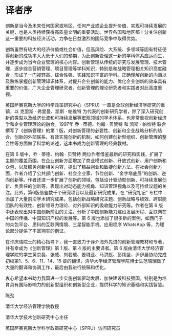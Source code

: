 # 译者序
创新是当今及未来任何国家或地区、任何产业或企业提升价值、实现可持续发展的关键，也是人类持续获得高质量文明的重要活动。世界各国和地区都十分关注创新这一重要的科技经济活动，力争在日益激烈的国际竞争中取得优势。

创新虽然有较大的经济价值或社会价值，但高风险、大系统、多领域等固有特征便得创新的成功率大大低于人们的预期，为此创新管理这一新的学科体系应运而生，并逐步成为当今企业管理的核心内容。创新管理从传统的研究与发展管理、技术管理，逐步综合营销管理、项目管理等学科知识，特别是和战略管理相关知识高度融合，形成了一门视野高、综合性强、实践知识丰富的学科。正确理解创新的内涵以及熟练掌握创新管理知识体系，对提升企业创新的能力、优化企业创新的效率具有重要的价值，广大企业管理研究者、创新管理的理论研究者和实践者对此高度重视。

英国萨赛克斯大学的科学政策研究中心（SPRU）一直是全球创新经济学研究的重镇，以 克里斯 · 弗里曼、凯斯 · 帕维特 为代表的创新研究学者，除了深入研究创新的类型以及经济长波和可持续发展等宏观领域的学术体系，也非常重视创新经济学和企业管理理论的融合。1997年 乔 · 蒂德、约翰 · 贝赞特 和 凯斯 · 帕维特 联合撰写了《创新管理》的第 1 版，对创新管理的必要性、创新和企业战略分析的结合、创新的外部联系、有效实施创新的机制、如何创建创新型组织、创新管理的整合性等方面做了科学的论述，这本书成为创新管理的经典教材。

在第 6 版中，乔 · 蒂德、约翰 · 贝赞特 两位作者借鉴最新的研究和实践，扩展了主题的覆盖范围。在企业创新方面增加了商业模式创新、开放式创新、用户创新和众包，以及服务创新相关内容，提出了精益创业和敏捷创新方法。在社会创新方面，作者介绍了公共部门创新、社会企业家、节俭创新、“金字塔底层”的创新、逆向创新等。作者还进一步扩展了创新的领域，包括设计驱动型创新、可持续发展创新、负责任的创新等，表现出对动态能力视角、知识管理视角以及可持续议题的关注。此外，第6版借鉴数千个研究项目以及最新研究成果，在 “研究礼记” 专栏中添加了大量前沿学术研究成果，包括创新战略研究主题、创新战略与绩效、跨职能团队的有效性、创新领导力理论、对外部知识的吸收能力研究等。作者在第 6 版中还表现出对中国创新前沿的关注，分析了中国创新能力建设发展历程、互联网在中国的传播、中国知识产权的发展等。第 6 版也添加了很多新的案例，如西门子的众包平台、思科的互联网情境、三星智能手机、应用程序 WhatsApp 等，为理论部分提供了丰富翔实的例证。

在许庆瑞院士的精心指导下，我一直致力于译介海外先进的创新管理教材和专著，并有幸成为《创新管理》第 1 版、第 4 版的主要译者。第 6 版由清华大学经济管理学院的学生黄京磊、张威、刘若碳、姜璐亚、马洪彪、彭炜坚、尹伊晨协助完成初稿第1、5、6、11、14、15 章的翻译，清华大学经济管理学院博士生范昭瑞做了大量的翻译和协调工作，最后由我进行统稿和优化。

衷心希望本书助力我国进一步实施创新驱动发展、加快建设科技强国，特别是为培育具有国际影响力的创新型组织和创新型企业，提供科学的知识基础和实践智慧。

陈劲

清华大学经济管理学院教授

清华大学技术创新研究中心主任

英国萨赛克斯大学科学政策研究中心（SPRU）访问研究员
